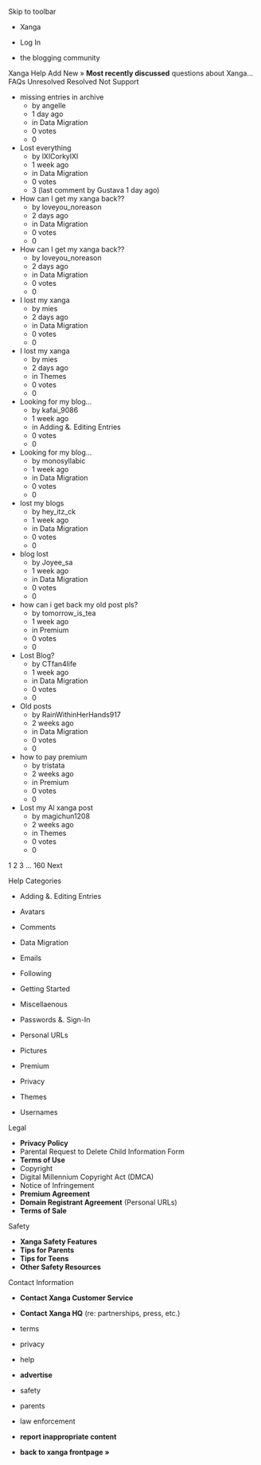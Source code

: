 Skip to toolbar

*   Xanga

*   Log In

*   the blogging community

Xanga Help Add New » **Most recently discussed** questions about Xanga… FAQs Unresolved Resolved Not Support

*   missing entries in archive
    *   by angelle
    *   1 day ago
    *   in Data Migration
    *   0 votes
    *   0
*   Lost everything
    *   by lXlCorkylXl
    *   1 week ago
    *   in Data Migration
    *   0 votes
    *   3 (last comment by Gustava 1 day ago)
*   How can I get my xanga back??
    *   by loveyou\_noreason
    *   2 days ago
    *   in Data Migration
    *   0 votes
    *   0
*   How can I get my xanga back??
    *   by loveyou\_noreason
    *   2 days ago
    *   in Data Migration
    *   0 votes
    *   0
*   I lost my xanga
    *   by mies
    *   2 days ago
    *   in Data Migration
    *   0 votes
    *   0
*   I lost my xanga
    *   by mies
    *   2 days ago
    *   in Themes
    *   0 votes
    *   0
*   Looking for my blog...
    *   by kafai\_9086
    *   1 week ago
    *   in Adding &. Editing Entries
    *   0 votes
    *   0
*   Looking for my blog...
    *   by monosyllabic
    *   1 week ago
    *   in Data Migration
    *   0 votes
    *   0
*   lost my blogs
    *   by hey\_itz\_ck
    *   1 week ago
    *   in Data Migration
    *   0 votes
    *   0
*   blog lost
    *   by Joyee\_sa
    *   1 week ago
    *   in Data Migration
    *   0 votes
    *   0
*   how can i get back my old post pls?
    *   by tomorrow\_is\_tea
    *   1 week ago
    *   in Premium
    *   0 votes
    *   0
*   Lost Blog?
    *   by CTfan4life
    *   1 week ago
    *   in Data Migration
    *   0 votes
    *   0
*   Old posts
    *   by RainWithinHerHands917
    *   2 weeks ago
    *   in Data Migration
    *   0 votes
    *   0
*   how to pay premium
    *   by tristata
    *   2 weeks ago
    *   in Premium
    *   0 votes
    *   0
*   Lost my Al xanga post
    *   by magichun1208
    *   2 weeks ago
    *   in Themes
    *   0 votes
    *   0

1 2 3 ... 160 Next

Help Categories

*   Adding &. Editing Entries
*   Avatars
*   Comments
*   Data Migration
*   Emails
*   Following
*   Getting Started
*   Miscellaenous

*   Passwords &. Sign-In
*   Personal URLs
*   Pictures
*   Premium
*   Privacy
*   Themes
*   Usernames

Legal

*   **Privacy Policy**
*   Parental Request to Delete Child Information Form
*   **Terms of Use**
*   Copyright
*   Digital Millennium Copyright Act (DMCA)
*   Notice of Infringement
*   **Premium Agreement**
*   **Domain Registrant Agreement** (Personal URLs)
*   **Terms of Sale**

Safety

*   **Xanga Safety Features**
*   **Tips for Parents**
*   **Tips for Teens**
*   **Other Safety Resources**

Contact Information

*   **Contact Xanga Customer Service**
*   **Contact Xanga HQ** (re: partnerships, press, etc.)

*   terms
*   privacy
*   help
*   **advertise**

*   safety
*   parents
*   law enforcement
*   **report inappropriate content**

*   **back to xanga frontpage »**